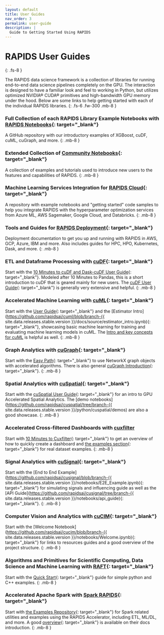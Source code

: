 ```yaml
---
layout: default
title: User Guides
nav_order: 3
permalink: user-guide
description: |
  Guide to Getting Started Using RAPIDS
---
```


# RAPIDS User Guides
{: .fs-8 }

The RAPIDS data science framework is a collection of libraries for running end-to-end data science pipelines completely on the GPU. The interaction is designed to have a familiar look and feel to working in Python, but utilizes optimized NVIDIA® CUDA® primitives and high-bandwidth GPU memory under the hood. Below are some links to help getting started with each of the individual RAPIDS libraries.
{: .fs-6 .fw-300 .mb-8 }


### <i class="fa-light fa-notebook"></i> Full Collection of each RAPIDS Library Example Notebooks with [RAPIDS Notebooks](https://github.com/rapidsai/notebooks){: target="_blank"}
A GitHub repository with our introductory examples of XGBoost, cuDF, cuML, cuGraph, and more.
{: .mb-8 }


###  <i class="fa-light fa-notebook"></i> Extended Collection of [Community Notebooks](https://github.com/rapidsai-community/notebooks-contrib){: target="_blank"}
A collection of examples and tutorials used to introduce new users to the features and capabilities of RAPIDS.
{: .mb-8 }


### <i class="fa-light fa-cloud"></i> Machine Learning Services Integration for [RAPIDS Cloud](https://github.com/rapidsai/cloud-ml-examples){: target="_blank"}
A repository with example notebooks and "getting started" code samples to help you integrate RAPIDS with the hyperparameter optimization services from Azure ML, AWS Sagemaker, Google Cloud, and Databricks.
{: .mb-8 }


### <i class="fa-light fa-screwdriver-wrench"></i> Tools and Guides for [RAPIDS Deployment](/deployment/stable/){: target="_blank"}
Deployment documentation to get you up and running with RAPIDS in AWS, GCP, Azure, IBM and more. Also includes guides for HPC, HPO, Kubernetes, Dask, and more.
{: .mb-8 }

### <i class="fa-sharp fa-solid fa-database"></i> ETL and Dataframe Processing with [cuDF](https://github.com/rapidsai/cudf){: target="_blank"}
Start with the [10 Minutes to cuDF and Dask-cuDF User Guide](/api/cudf/stable/user_guide/10min/){: target="_blank"}. Modeled after 10 Minutes to Pandas, this is a short introduction to cuDF that is geared mainly for new users. The [cuDF User Guide](/api/cudf/stable/user_guide/index/){: target="_blank"} is generally very extensive and helpful.
{: .mb-8 }


### <i class="fa-light fa-list-tree"></i> Accelerated Machine Learning with [cuML](https://github.com/rapidsai/cuml){: target="_blank"}
Start with the [User Guide](/api/cuml/stable/user_guide/){: target="_blank"} and the [Estimator Intro](https://github.com/rapidsai/cuml/blob/branch-{{ site.data.releases.stable.version }}/docs/source/estimator_intro.ipynb){: target="_blank"}, showcasing basic machine learning for training and evaluating machine learning models in cuML. The [Intro and key concepts for cuML](/api/cuml/stable/cuml_intro/) is helpful as well.
{: .mb-8 }


### <i class="fa-light fa-chart-network"></i> Graph Analytics with [cuGraph](https://github.com/rapidsai/cugraph){: target="_blank"}
Start with the [Easy Path](/api/cugraph/stable/basics/nx_transition/#easy-path-use-networkx-graph-objects-accelerated-algorithms){: target="_blank"} to use NetworkX graph objects with accelerated algorithms. There is also general [cuGraph Introduction](/api/cugraph/stable/basics/cugraph_intro/){: target="_blank"}.
{: .mb-8 }


### <i class="fa-light fa-location-crosshairs"></i> Spatial Analytics with [cuSpatial](https://github.com/rapidsai/cuspatial){: target="_blank"}
Start with the [cuSpatial User Guide](/api/cuspatial/stable/user_guide/cuspatial_api_examples/){: target="_blank"} for an intro to GPU Accelerated Spatial Analytics. The [demo notebooks](https://github.com/rapidsai/cuspatial/tree/branch-{{ site.data.releases.stable.version }}/python/cuspatial/demos) are also a good showcase.
{: .mb-8 }


### <i class="fa-light fa-chart-scatter-bubble"></i> Accelerated Cross-filtered Dashboards with [cuxfilter](https://github.com/rapidsai/cuxfilter)
Start with [10 Minutes to Cuxfilter](/api/cuxfilter/stable/10_minutes_to_cuxfilter/){: target="_blank"} to get an overview of how to quickly create a dashboard and [the examples section](/api/cuxfilter/stable/examples/examples/){: target="_blank"} for real dataset examples.
{: .mb-8 }


### <i class="fa-regular fa-signal-stream"></i> Signal Analytics with [cuSignal](https://github.com/rapidsai/cusignal){: target="_blank"}
Start with the [End to End Example](https://github.com/rapidsai/cusignal/blob/branch-{{ site.data.releases.stable.version }}/notebooks/E2E_Example.ipynb){: target="_blank"} for simulating signals and influencing guide as well as the [API Guide](https://github.com/rapidsai/cusignal/tree/branch-{{ site.data.releases.stable.version }}/notebooks/api_guide){: target="_blank"}.
{: .mb-8 }


### <i class="fa-light fa-images"></i> Computer Vision and Analytics with [cuCIM](https://github.com/rapidsai/cucim){: target="_blank"}
Start with the [Welcome Notebook](https://github.com/rapidsai/cucim/blob/branch-{{ site.data.releases.stable.version }}/notebooks/Welcome.ipynb){: target="_blank"} for links to resources guides and a good overview of the project structure.
{: .mb-8 }


### <i class="fa-light fa-file-binary"></i> Algorithms and Primitives for Scientific Computing, Data Science and Machine Learning with [RAFT](https://github.com/rapidsai/raft){: target="_blank"}
Start with the [Quick Start](/api/raft/stable/quick_start/){: target="_blank"} guide for simple python and C++ examples.
{: .mb-8 }


### <i class="fa-light fa-bolt"></i> Accelerated Apache Spark with [Spark RAPIDS](https://nvidia.github.io/spark-rapids/){: target="_blank"}
Start with [the Examples Repository](https://github.com/NVIDIA/spark-rapids-examples){: target="_blank"} for Spark related utilities and examples using the RAPIDS Accelerator, including ETL, ML/DL, and more. A good [overview](https://nvidia.github.io/spark-rapids/){: target="_blank"} is available on their docs introduction.
{: .mb-8 }
